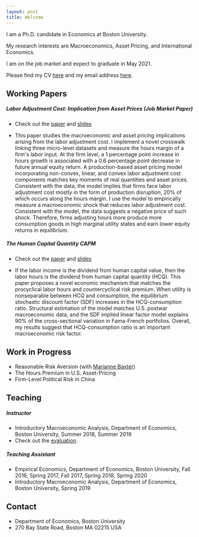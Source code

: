 ```yaml
---
layout: post
title: Welcome
---
```


I am a Ph.D. candidate in Economics at Boston University.

My research interests are Macroeconomics, Asset Pricing, and International Economics.

I am on the job market and expect to graduate in May 2021.

Please find my CV [here](/archive/dongweixu_cv.pdf) and my email address [here](mailto:xud@bu.edu).

## Working Papers

##### Labor Adjustment Cost: Implication from Asset Prices (Job Market Paper)

- Check out the [paper](/archive/dongweixu_jmp.pdf) and [slides](/archive/dongweixu_jmp_slides.pdf)

- This paper studies the macroeconomic and asset pricing implications arising from the labor adjustment cost. I implement a novel crosswalk linking three micro-level datasets and measure the hours margin of a firm's labor input. At the firm level, a 1 percentage point increase in hours growth is associated with a 0.6 percentage point decrease in future annual equity return. A production-based asset pricing model incorporating non-convex, linear, and convex labor adjustment cost components matches key moments of real quantities and asset prices. Consistent with the data, the model implies that firms face labor adjustment cost mostly in the form of production disruption, 20% of which occurs along the hours margin. I use the model to empirically measure a macroeconomic shock that reduces labor adjustment cost. Consistent with the model, the data suggests a negative price of such shock. Therefore, firms adjusting hours more produce more consumption goods in high marginal utility states and earn lower equity returns in equilibrium.

##### The Human Capital Quantity CAPM

- Check out the [paper](/archive/dongweixu_hcq.pdf) and [slides](/archive/dongweixu_hcq_slides.pdf)

- If the labor income is the dividend from human capital value, then the labor hours is the dividend from human capital quantity (HCQ). This paper proposes a novel economic mechanism that matches the procyclical labor hours and countercyclical risk premium. When utility is nonseparable between HCQ and consumption, the equilibrium stochastic discount factor (SDF) increases in the HCQ-consumption ratio. Structural estimation of the model matches U.S. postwar macroeconomic data, and the SDF implied linear factor model explains 90% of the cross-sectional variation in Fama-French portfolios. Overall, my results suggest that HCQ-consumption ratio is an important macroeconomic risk factor.

## Work in Progress

- Reasonable Risk Aversion (with [Marianne Baxter](https://sites.google.com/view/marianne-baxter/))
- The Hours Premium in U.S. Asset-Pricing
- Firm-Level Political Risk in China

## Teaching

##### Instructor

- Introductory Macroeconomic Analysis, Department of Economics, Boston University, Summer 2018, Summer 2019
- Check out the [evaluation](/archive/dongweixu_courseevaluation.pdf).

##### Teaching Assistant

- Empirical Economics, Department of Economics, Boston University, Fall 2016, Spring 2017, Fall 2017, Spring 2018, Spring 2020
- Introductory Macroeconomic Analysis, Department of Economics, Boston University, Spring 2019

## Contact

- Department of Economics, Boston University
- 270 Bay State Road, Boston MA 02215 USA


